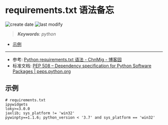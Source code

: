 requirements.txt 语法备忘
===
<!--START_SECTION:badge-->
![create date](https://img.shields.io/static/v1?label=create%20date&message=2022-09-xx&label_color=gray&color=lightsteelblue&style=flat-square)
![last modify](https://img.shields.io/static/v1?label=last%20modify&message=2025-09-19%2004%3A11%3A35&label_color=gray&color=thistle&style=flat-square)
<!--END_SECTION:badge-->
<!--info
top: false
draft: false
hidden: true
tags: []
-->

> ***Keywords**: python*

<!--START_SECTION:paper_title-->
<!--END_SECTION:paper_title-->

<!--START_SECTION:toc-->
- [示例](#示例)
<!--END_SECTION:toc-->

---


- 参考: [Python requirements.txt 语法 - ChnMig - 博客园](https://www.cnblogs.com/chnmig/p/12107199.html)
- 标准文档: [PEP 508 – Dependency specification for Python Software Packages | peps.python.org](https://peps.python.org/pep-0508/#environment-markers)


## 示例
```shell
# requirements.txt
ipywidgets
loky>=3.0.0
jaxlib; sys_platform != 'win32'
pywinpty==1.1.6; python_version < '3.7' and sys_platform == 'win32'
```